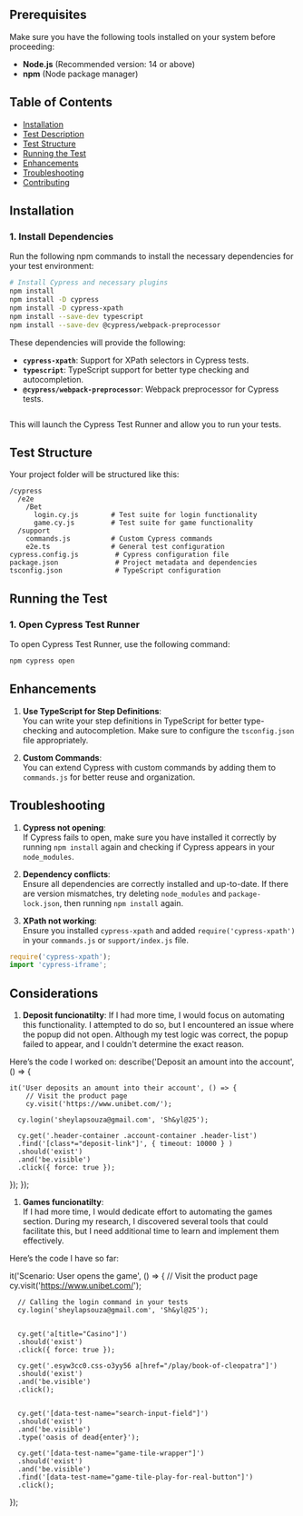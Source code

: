 ## Prerequisites

Make sure you have the following tools installed on your system before proceeding:
- **Node.js** (Recommended version: 14 or above)
- **npm** (Node package manager)

## Table of Contents

- [Installation](#installation)
- [Test Description](#test-description)
- [Test Structure](#test-structure)
- [Running the Test](#running-the-test)
- [Enhancements](#enhancements)
- [Troubleshooting](#troubleshooting)
- [Contributing](#contributing)

## Installation

### 1. Install Dependencies

Run the following npm commands to install the necessary dependencies for your test environment:

```bash
# Install Cypress and necessary plugins
npm install
npm install -D cypress
npm install -D cypress-xpath
npm install --save-dev typescript
npm install --save-dev @cypress/webpack-preprocessor
```

These dependencies will provide the following:

- **`cypress-xpath`**: Support for XPath selectors in Cypress tests.
- **`typescript`**: TypeScript support for better type checking and autocompletion.
- **`@cypress/webpack-preprocessor`**: Webpack preprocessor for Cypress tests.
```
```
This will launch the Cypress Test Runner and allow you to run your tests.


## Test Structure

Your project folder will be structured like this:

```
/cypress
  /e2e
    /Bet
      login.cy.js        # Test suite for login functionality
      game.cy.js         # Test suite for game functionality
  /support
    commands.js          # Custom Cypress commands
    e2e.ts               # General test configuration
cypress.config.js         # Cypress configuration file
package.json              # Project metadata and dependencies
tsconfig.json             # TypeScript configuration
```

## Running the Test

### 1. Open Cypress Test Runner

To open Cypress Test Runner, use the following command:

```bash
npm cypress open
```

## Enhancements

1. **Use TypeScript for Step Definitions**:  
   You can write your step definitions in TypeScript for better type-checking and autocompletion. Make sure to configure the `tsconfig.json` file appropriately.

2. **Custom Commands**:  
   You can extend Cypress with custom commands by adding them to `commands.js` for better reuse and organization.

## Troubleshooting

1. **Cypress not opening**:  
   If Cypress fails to open, make sure you have installed it correctly by running `npm install` again and checking if Cypress appears in your `node_modules`.

2. **Dependency conflicts**:  
   Ensure all dependencies are correctly installed and up-to-date. If there are version mismatches, try deleting `node_modules` and `package-lock.json`, then running `npm install` again.

3. **XPath not working**:  
   Ensure you installed `cypress-xpath` and added `require('cypress-xpath')` in your `commands.js` or `support/index.js` file.

```javascript
require('cypress-xpath');
import 'cypress-iframe';
```

## Considerations

1. **Deposit funcionatilty**:  If I had more time, I would focus on automating this functionality. I attempted to do so, but I encountered an issue where the popup did not open. Although my test logic was correct, the popup failed to appear, and I couldn't determine the exact reason.

  Here’s the code I worked on:
  describe('Deposit an amount into the account', () => {
    
    it('User deposits an amount into their account', () => {
        // Visit the product page
        cy.visit('https://www.unibet.com/');

      cy.login('sheylapsouza@gmail.com', 'Sh&yl@25');

      cy.get('.header-container .account-container .header-list') 
      .find('[class*="deposit-link"]', { timeout: 10000 } )
      .should('exist') 
      .and('be.visible')
      .click({ force: true });
});
});

1. **Games funcionatilty**:  
  If I had more time, I would dedicate effort to automating the games section. During my research, I discovered several tools that could facilitate this, but I need additional time to learn and implement them effectively.

Here’s the code I have so far:

it('Scenario: User opens the game', () => {
        // Visit the product page
        cy.visit('https://www.unibet.com/');

      // Calling the login command in your tests
      cy.login('sheylapsouza@gmail.com', 'Sh&yl@25');


      cy.get('a[title="Casino"]')
      .should('exist') 
      .click({ force: true });

      cy.get('.esyw3cc0.css-o3yy56 a[href="/play/book-of-cleopatra"]')
      .should('exist')  
      .and('be.visible') 
      .click(); 


      cy.get('[data-test-name="search-input-field"]')
      .should('exist')
      .and('be.visible') 
      .type('oasis of dead{enter}');

      cy.get('[data-test-name="game-tile-wrapper"]')
      .should('exist') 
      .and('be.visible')
      .find('[data-test-name="game-tile-play-for-real-button"]')
      .click(); 

});